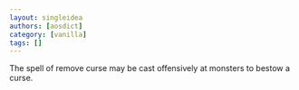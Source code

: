 ```yaml
---
layout: singleidea
authors: [aosdict]
category: [vanilla]
tags: []
---
```

The spell of remove curse may be cast offensively at monsters to bestow a curse.
